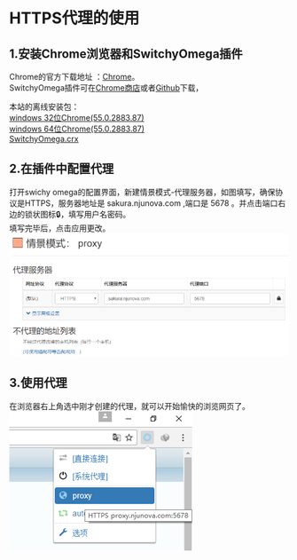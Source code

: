 # HTTPS代理的使用
## 1.安装Chrome浏览器和SwitchyOmega插件
Chrome的官方下载地址 ：[Chrome](https://www.google.com/intl/en/chrome/browser/desktop/index.html?standalone=1)。  
SwitchyOmega插件可在[Chrome商店](https://chrome.google.com/webstore/detail/proxy-switchyomega/padekgcemlokbadohgkifijomclgjgif?hl=en)或者[Github](https://github.com/FelisCatus/SwitchyOmega/releases)下载，

本站的离线安装包：   
[windows 32位Chrome(55.0.2883.87)](../file/ChromeStandaloneSetup.exe)   
[windows 64位Chrome(55.0.2883.87)](../file/ChromeStandaloneSetup64.exe)   
[SwitchyOmega.crx](..//file/SwitchyOmega.crx)
## 2.在插件中配置代理
打开swichy omega的配置界面，新建情景模式-代理服务器，如图填写，确保协议是HTTPS，服务器地址是 sakura.njunova.com ,端口是 5678 。并点击端口右边的锁状图标🔒，填写用户名密码。  
填写完毕后，点击应用更改。   
![](/assets/chrome-conf.png)
## 3.使用代理
在浏览器右上角选中刚才创建的代理，就可以开始愉快的浏览网页了。  
![](/assets/use-proxy-in-chrome.png)
